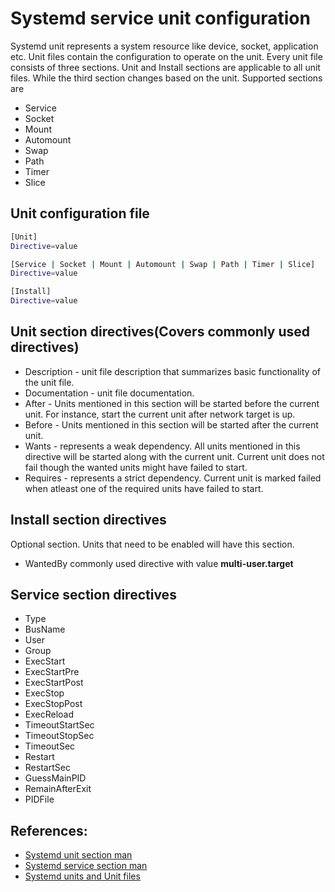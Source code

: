 # Systemd service unit configuration
Systemd unit represents a system resource like device, socket, application etc. Unit files contain the configuration to operate on the unit. Every unit file consists of three sections. Unit and Install sections are applicable to all unit files. While the third section changes based on the unit. Supported sections are
* Service
* Socket
* Mount
* Automount
* Swap
* Path
* Timer
* Slice

## Unit configuration file
```Bash
[Unit]
Directive=value

[Service | Socket | Mount | Automount | Swap | Path | Timer | Slice]
Directive=value

[Install]
Directive=value
```

## Unit section directives(Covers commonly used directives)
* Description - unit file description that summarizes basic functionality of the unit file.
* Documentation - unit file documentation.
* After - Units mentioned in this section will be started before the current unit. For instance, start the current unit after network target is up.
* Before - Units mentioned in this section will be started after the current unit.
* Wants - represents a weak dependency. All units mentioned in this directive will be started along with the current unit. Current unit does not fail though the wanted units might have failed to start.
* Requires - represents a strict dependency. Current unit is marked failed when atleast one of the required units have failed to start.

## Install section directives
Optional section. Units that need to be enabled will have this section.
* WantedBy commonly used directive with value **multi-user.target**

## Service section directives
* Type
* BusName
* User
* Group
* ExecStart 
* ExecStartPre
* ExecStartPost
* ExecStop
* ExecStopPost
* ExecReload
* TimeoutStartSec
* TimeoutStopSec
* TimeoutSec
* Restart
* RestartSec
* GuessMainPID
* RemainAfterExit
* PIDFile

## References:
* [Systemd unit section man](https://www.freedesktop.org/software/systemd/man/systemd.unit.html)
* [Systemd service section man](https://www.freedesktop.org/software/systemd/man/systemd.service.html)
* [Systemd units and Unit files](https://www.digitalocean.com/community/tutorials/understanding-systemd-units-and-unit-files)